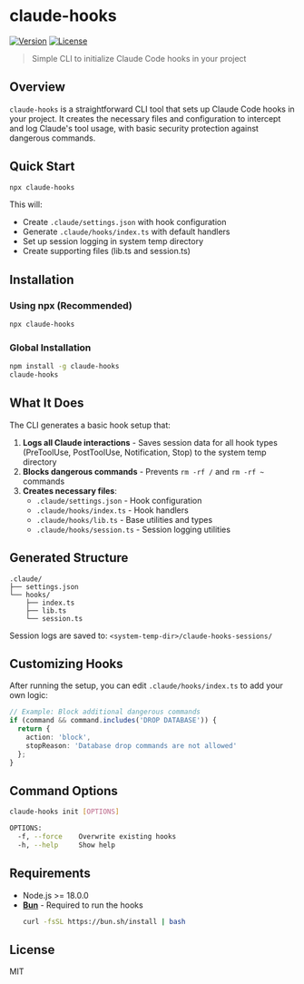 # claude-hooks

[![Version](https://img.shields.io/npm/v/claude-hooks.svg)](https://npmjs.org/package/claude-hooks)
[![License](https://img.shields.io/npm/l/claude-hooks.svg)](https://github.com/johnlindquist/claude-hooks/blob/main/LICENSE)

> Simple CLI to initialize Claude Code hooks in your project

## Overview

`claude-hooks` is a straightforward CLI tool that sets up Claude Code hooks in your project. It creates the necessary files and configuration to intercept and log Claude's tool usage, with basic security protection against dangerous commands.

## Quick Start

```bash
npx claude-hooks
```

This will:
- Create `.claude/settings.json` with hook configuration
- Generate `.claude/hooks/index.ts` with default handlers
- Set up session logging in system temp directory
- Create supporting files (lib.ts and session.ts)

## Installation

### Using npx (Recommended)

```bash
npx claude-hooks
```

### Global Installation

```bash
npm install -g claude-hooks
claude-hooks
```

## What It Does

The CLI generates a basic hook setup that:

1. **Logs all Claude interactions** - Saves session data for all hook types (PreToolUse, PostToolUse, Notification, Stop) to the system temp directory
2. **Blocks dangerous commands** - Prevents `rm -rf /` and `rm -rf ~` commands
3. **Creates necessary files**:
   - `.claude/settings.json` - Hook configuration
   - `.claude/hooks/index.ts` - Hook handlers
   - `.claude/hooks/lib.ts` - Base utilities and types
   - `.claude/hooks/session.ts` - Session logging utilities

## Generated Structure

```
.claude/
├── settings.json
└── hooks/
    ├── index.ts
    ├── lib.ts
    └── session.ts
```

Session logs are saved to: `<system-temp-dir>/claude-hooks-sessions/`

## Customizing Hooks

After running the setup, you can edit `.claude/hooks/index.ts` to add your own logic:

```typescript
// Example: Block additional dangerous commands
if (command && command.includes('DROP DATABASE')) {
  return {
    action: 'block',
    stopReason: 'Database drop commands are not allowed'
  };
}
```

## Command Options

```bash
claude-hooks init [OPTIONS]

OPTIONS:
  -f, --force    Overwrite existing hooks
  -h, --help     Show help
```

## Requirements

- Node.js >= 18.0.0
- **[Bun](https://bun.sh)** - Required to run the hooks
  ```bash
  curl -fsSL https://bun.sh/install | bash
  ```

## License

MIT
